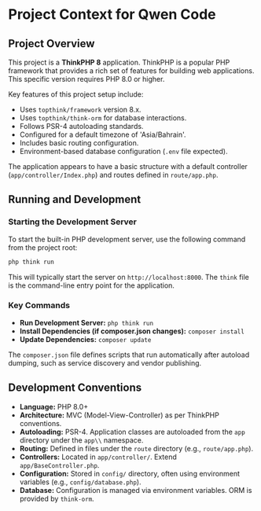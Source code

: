 # Project Context for Qwen Code

## Project Overview

This project is a **ThinkPHP 8** application. ThinkPHP is a popular PHP framework that provides a rich set of features for building web applications. This specific version requires PHP 8.0 or higher.

Key features of this project setup include:
-   Uses `topthink/framework` version 8.x.
-   Uses `topthink/think-orm` for database interactions.
-   Follows PSR-4 autoloading standards.
-   Configured for a default timezone of 'Asia/Bahrain'.
-   Includes basic routing configuration.
-   Environment-based database configuration (`.env` file expected).

The application appears to have a basic structure with a default controller (`app/controller/Index.php`) and routes defined in `route/app.php`.

## Running and Development

### Starting the Development Server

To start the built-in PHP development server, use the following command from the project root:

```bash
php think run
```

This will typically start the server on `http://localhost:8000`. The `think` file is the command-line entry point for the application.

### Key Commands

-   **Run Development Server:** `php think run`
-   **Install Dependencies (if composer.json changes):** `composer install`
-   **Update Dependencies:** `composer update`

The `composer.json` file defines scripts that run automatically after autoload dumping, such as service discovery and vendor publishing.

## Development Conventions

-   **Language:** PHP 8.0+
-   **Architecture:** MVC (Model-View-Controller) as per ThinkPHP conventions.
-   **Autoloading:** PSR-4. Application classes are autoloaded from the `app` directory under the `app\\` namespace.
-   **Routing:** Defined in files under the `route` directory (e.g., `route/app.php`).
-   **Controllers:** Located in `app/controller/`. Extend `app/BaseController.php`.
-   **Configuration:** Stored in `config/` directory, often using environment variables (e.g., `config/database.php`).
-   **Database:** Configuration is managed via environment variables. ORM is provided by `think-orm`.